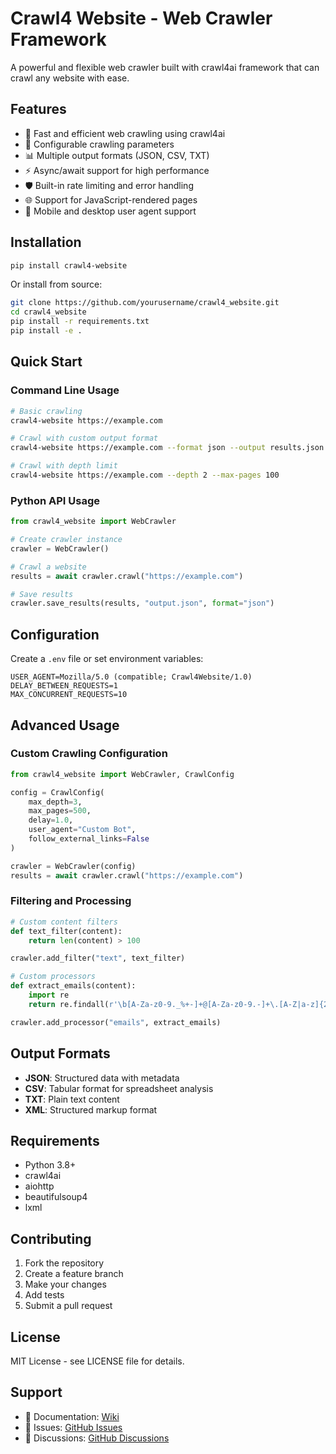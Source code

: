 # Crawl4 Website - Web Crawler Framework

A powerful and flexible web crawler built with crawl4ai framework that can crawl any website with ease.

## Features

- 🚀 Fast and efficient web crawling using crawl4ai
- 🔧 Configurable crawling parameters
- 📊 Multiple output formats (JSON, CSV, TXT)
- ⚡ Async/await support for high performance
- 🛡️ Built-in rate limiting and error handling
- 🌐 Support for JavaScript-rendered pages
- 📱 Mobile and desktop user agent support

## Installation

```bash
pip install crawl4-website
```

Or install from source:

```bash
git clone https://github.com/yourusername/crawl4_website.git
cd crawl4_website
pip install -r requirements.txt
pip install -e .
```

## Quick Start

### Command Line Usage

```bash
# Basic crawling
crawl4-website https://example.com

# Crawl with custom output format
crawl4-website https://example.com --format json --output results.json

# Crawl with depth limit
crawl4-website https://example.com --depth 2 --max-pages 100
```

### Python API Usage

```python
from crawl4_website import WebCrawler

# Create crawler instance
crawler = WebCrawler()

# Crawl a website
results = await crawler.crawl("https://example.com")

# Save results
crawler.save_results(results, "output.json", format="json")
```

## Configuration

Create a `.env` file or set environment variables:

```env
USER_AGENT=Mozilla/5.0 (compatible; Crawl4Website/1.0)
DELAY_BETWEEN_REQUESTS=1
MAX_CONCURRENT_REQUESTS=10
```

## Advanced Usage

### Custom Crawling Configuration

```python
from crawl4_website import WebCrawler, CrawlConfig

config = CrawlConfig(
    max_depth=3,
    max_pages=500,
    delay=1.0,
    user_agent="Custom Bot",
    follow_external_links=False
)

crawler = WebCrawler(config)
results = await crawler.crawl("https://example.com")
```

### Filtering and Processing

```python
# Custom content filters
def text_filter(content):
    return len(content) > 100

crawler.add_filter("text", text_filter)

# Custom processors
def extract_emails(content):
    import re
    return re.findall(r'\b[A-Za-z0-9._%+-]+@[A-Za-z0-9.-]+\.[A-Z|a-z]{2,}\b', content)

crawler.add_processor("emails", extract_emails)
```

## Output Formats

- **JSON**: Structured data with metadata
- **CSV**: Tabular format for spreadsheet analysis
- **TXT**: Plain text content
- **XML**: Structured markup format

## Requirements

- Python 3.8+
- crawl4ai
- aiohttp
- beautifulsoup4
- lxml

## Contributing

1. Fork the repository
2. Create a feature branch
3. Make your changes
4. Add tests
5. Submit a pull request

## License

MIT License - see LICENSE file for details.

## Support

- 📖 Documentation: [Wiki](https://github.com/yourusername/crawl4_website/wiki)
- 🐛 Issues: [GitHub Issues](https://github.com/yourusername/crawl4_website/issues)
- 💬 Discussions: [GitHub Discussions](https://github.com/yourusername/crawl4_website/discussions)